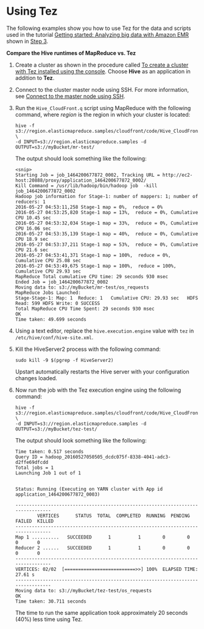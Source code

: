 # Using Tez<a name="tez-using"></a>

The following examples show you how to use Tez for the data and scripts used in the tutorial [Getting started: Analyzing big data with Amazon EMR](https://docs.aws.amazon.com/emr/latest/ManagementGuide/emr-gs.html) shown in [Step 3](https://docs.aws.amazon.com/emr/latest/ManagementGuide/emr-gs-prepare-data-and-script.html)\.

**Compare the Hive runtimes of MapReduce vs\. Tez**

1. Create a cluster as shown in the procedure called [To create a cluster with Tez installed using the console](tez-create-cluster.md#emr-tez-create)\. Choose **Hive** as an application in addition to **Tez**\.

1. Connect to the cluster master node using SSH\. For more information, see [Connect to the master node using SSH](https://docs.aws.amazon.com/emr/latest/ManagementGuide/emr-connect-master-node-ssh.html)\.

1. Run the `Hive_CloudFront.q` script using MapReduce with the following command, where *region* is the region in which your cluster is located:

   ```
   hive -f s3://region.elasticmapreduce.samples/cloudfront/code/Hive_CloudFront.q \
   -d INPUT=s3://region.elasticmapreduce.samples -d OUTPUT=s3://myBucket/mr-test/
   ```

   

   The output should look something like the following:

   ```
   <snip>
   Starting Job = job_1464200677872_0002, Tracking URL = http://ec2-host:20888/proxy/application_1464200677872_0002/
   Kill Command = /usr/lib/hadoop/bin/hadoop job  -kill job_1464200677872_0002
   Hadoop job information for Stage-1: number of mappers: 1; number of reducers: 1
   2016-05-27 04:53:11,258 Stage-1 map = 0%,  reduce = 0%
   2016-05-27 04:53:25,820 Stage-1 map = 13%,  reduce = 0%, Cumulative CPU 10.45 sec
   2016-05-27 04:53:32,034 Stage-1 map = 33%,  reduce = 0%, Cumulative CPU 16.06 sec
   2016-05-27 04:53:35,139 Stage-1 map = 40%,  reduce = 0%, Cumulative CPU 18.9 sec
   2016-05-27 04:53:37,211 Stage-1 map = 53%,  reduce = 0%, Cumulative CPU 21.6 sec
   2016-05-27 04:53:41,371 Stage-1 map = 100%,  reduce = 0%, Cumulative CPU 25.08 sec
   2016-05-27 04:53:49,675 Stage-1 map = 100%,  reduce = 100%, Cumulative CPU 29.93 sec
   MapReduce Total cumulative CPU time: 29 seconds 930 msec
   Ended Job = job_1464200677872_0002
   Moving data to: s3://myBucket/mr-test/os_requests
   MapReduce Jobs Launched: 
   Stage-Stage-1: Map: 1  Reduce: 1   Cumulative CPU: 29.93 sec   HDFS Read: 599 HDFS Write: 0 SUCCESS
   Total MapReduce CPU Time Spent: 29 seconds 930 msec
   OK
   Time taken: 49.699 seconds
   ```

1. Using a text editor, replace the `hive.execution.engine` value with `tez` in `/etc/hive/conf/hive-site.xml`\.

1. Kill the HiveServer2 process with the following command:

   ```
   sudo kill -9 $(pgrep -f HiveServer2)
   ```

   Upstart automatically restarts the Hive server with your configuration changes loaded\.

1. Now run the job with the Tez execution engine using the following command:

   ```
   hive -f s3://region.elasticmapreduce.samples/cloudfront/code/Hive_CloudFront.q \
   -d INPUT=s3://region.elasticmapreduce.samples -d OUTPUT=s3://myBucket/tez-test/
   ```

   The output should look something like the following:

   ```
   Time taken: 0.517 seconds
   Query ID = hadoop_20160527050505_dcdc075f-8338-4041-adc3-d2ffe69dfcdd
   Total jobs = 1
   Launching Job 1 out of 1
   
   
   Status: Running (Executing on YARN cluster with App id application_1464200677872_0003)
   
   --------------------------------------------------------------------------------
           VERTICES      STATUS  TOTAL  COMPLETED  RUNNING  PENDING  FAILED  KILLED
   --------------------------------------------------------------------------------
   Map 1 ..........   SUCCEEDED      1          1        0        0       0       0
   Reducer 2 ......   SUCCEEDED      1          1        0        0       0       0
   --------------------------------------------------------------------------------
   VERTICES: 02/02  [==========================>>] 100%  ELAPSED TIME: 27.61 s    
   --------------------------------------------------------------------------------
   Moving data to: s3://myBucket/tez-test/os_requests
   OK
   Time taken: 30.711 seconds
   ```

   The time to run the same application took approximately 20 seconds \(40%\) less time using Tez\.